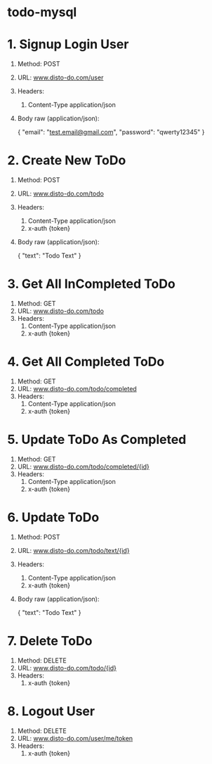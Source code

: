 # todo-mysql

# 1. Signup Login User
   1. Method: POST
   2. URL: www.disto-do.com/user
   3. Headers:
      1. Content-Type        application/json
   4. Body raw (application/json):
   
 	    {
         "email": "test.email@gmail.com",
         "password": "qwerty12345"
	    }


# 2. Create New ToDo
   1. Method: POST
   2. URL: www.disto-do.com/todo
   3. Headers:
      1. Content-Type        application/json
      2. x-auth                {token}        
   4. Body raw (application/json):
   
 	    {
         "text": "Todo Text"
	    }


# 3. Get All InCompleted ToDo
   1. Method: GET
   2. URL: www.disto-do.com/todo
   3. Headers:
      1. Content-Type        application/json
      2. x-auth                {token}        


# 4. Get All Completed ToDo
   1. Method: GET
   2. URL: www.disto-do.com/todo/completed
   3. Headers:
      1. Content-Type        application/json
      2. x-auth                {token}        


# 5. Update ToDo As Completed
   1. Method: GET
   2. URL: www.disto-do.com/todo/completed/{id}
   3. Headers:
      1. Content-Type        application/json
      2. x-auth                {token}        


# 6. Update ToDo
   1. Method: POST
   2. URL: www.disto-do.com/todo/text/{id}
   3. Headers:
      1. Content-Type        application/json
      2. x-auth                {token}        
   4. Body raw (application/json):
   
 	    {
         "text": "Todo Text"
      }


# 7. Delete ToDo
   1. Method: DELETE
   2. URL: www.disto-do.com/todo/{id}
   3. Headers:
      1. x-auth                {token}        


# 8. Logout User
   1. Method: DELETE
   2. URL: www.disto-do.com/user/me/token
   3. Headers:
	    1. x-auth                {token}


